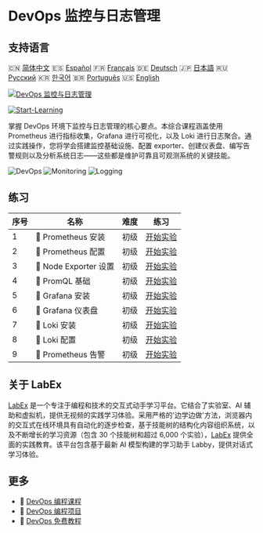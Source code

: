 # DevOps 监控与日志管理

## 支持语言

🇨🇳 [简体中文](README_zh.md) 🇪🇸 [Español](README_es.md) 🇫🇷 [Français](README_fr.md) 🇩🇪 [Deutsch](README_de.md) 🇯🇵 [日本語](README_ja.md) 🇷🇺 [Русский](README_ru.md) 🇰🇷 [한국어](README_ko.md) 🇧🇷 [Português](README_pt.md) 🇺🇸 [English](README.md) 

[![DevOps 监控与日志管理](https://cover-creator.labex.io/monitoring-and-logging-for-devops.png?lang=zh)](https://labex.io/zh/courses/monitoring-and-logging-for-devops)

[![Start-Learning](https://img.shields.io/badge/Start-Learning-whitesmoke?style=for-the-badge)](https://labex.io/zh/courses/monitoring-and-logging-for-devops)

掌握 DevOps 环境下监控与日志管理的核心要点。本综合课程涵盖使用 Prometheus 进行指标收集，Grafana 进行可视化，以及 Loki 进行日志聚合。通过实践操作，您将学会搭建监控基础设施、配置 exporter、创建仪表盘、编写告警规则以及分析系统日志——这些都是维护可靠且可观测系统的关键技能。

![DevOps](https://img.shields.io/badge/DevOps-whitesmoke?style=for-the-badge&logo=devops)
![Monitoring](https://img.shields.io/badge/Monitoring-whitesmoke?style=for-the-badge&logo=monitoring)
![Logging](https://img.shields.io/badge/Logging-whitesmoke?style=for-the-badge&logo=logging)


## 练习

|   序号 | 名称                   | 难度   | 练习                                                                                                                                            |
|--------|------------------------|--------|-------------------------------------------------------------------------------------------------------------------------------------------------|
|      1 | 🧩  Prometheus 安装    | 初级   | <a target='_blank' href='https://labex.io/zh/labs/docker-prometheus-installation-601811?course=monitoring-and-logging-for-devops'>开始实验</a>  |
|      2 | 🧩  Prometheus 配置    | 初级   | <a target='_blank' href='https://labex.io/zh/labs/docker-prometheus-configuration-601818?course=monitoring-and-logging-for-devops'>开始实验</a> |
|      3 | 🧩  Node Exporter 设置 | 初级   | <a target='_blank' href='https://labex.io/zh/labs/docker-node-exporter-setup-601825?course=monitoring-and-logging-for-devops'>开始实验</a>      |
|      4 | 🧩  PromQL 基础        | 初级   | <a target='_blank' href='https://labex.io/zh/labs/docker-promql-basics-601827?course=monitoring-and-logging-for-devops'>开始实验</a>            |
|      5 | 🧩  Grafana 安装       | 初级   | <a target='_blank' href='https://labex.io/zh/labs/docker-grafana-installation-601822?course=monitoring-and-logging-for-devops'>开始实验</a>     |
|      6 | 🧩  Grafana 仪表盘     | 初级   | <a target='_blank' href='https://labex.io/zh/labs/docker-grafana-dashboards-601821?course=monitoring-and-logging-for-devops'>开始实验</a>       |
|      7 | 🧩  Loki 安装          | 初级   | <a target='_blank' href='https://labex.io/zh/labs/docker-loki-installation-601824?course=monitoring-and-logging-for-devops'>开始实验</a>        |
|      8 | 🧩  Loki 配置          | 初级   | <a target='_blank' href='https://labex.io/zh/labs/docker-loki-configuration-601823?course=monitoring-and-logging-for-devops'>开始实验</a>       |
|      9 | 🧩  Prometheus 告警    | 初级   | <a target='_blank' href='https://labex.io/zh/labs/docker-prometheus-alerts-601826?course=monitoring-and-logging-for-devops'>开始实验</a>        |

## 关于 LabEx

[LabEx](https://labex.io) 是一个专注于编程和技术的交互式动手学习平台。它结合了实验室、AI 辅助和虚拟机，提供无视频的实践学习体验。采用严格的'边学边做'方法，浏览器内的交互式在线环境具有自动化的逐步检查，基于技能树的结构化内容组织系统，以及不断增长的学习资源（包含 30 个技能树和超过 6,000 个实验），[LabEx](https://labex.io) 提供全面的实践教育。该平台包含基于最新 AI 模型构建的学习助手 Labby，提供对话式学习体验。

## 更多

- 🔗 [DevOps 编程课程](https://github.com/labex-labs/awesome-programming-courses)
- 🔗 [DevOps 编程项目](https://github.com/labex-labs/awesome-programming-projects)
- 🔗 [DevOps 免费教程](https://github.com/labex-labs/devops-free-tutorials)

